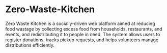 # Zero-Waste-Kitchen
Zero Waste Kitchen is a socially-driven web platform aimed at reducing food wastage by collecting excess food from households, restaurants, and events, and redistributing it to people in need. The system allows users to register donations, tracks pickup requests, and helps volunteers manage distributions efficiently. 

